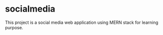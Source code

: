 # socialmedia

This project is a social media web application using MERN stack for learning purpose.
